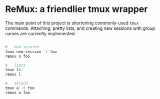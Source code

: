 
# ReMux: a friendlier tmux wrapper

The main point of this project is shortening commonly-used `tmux`
commands.
Attaching, pretty lists, and creating new sessions with group names
are currently implemented:

```bash

#	new session
tmux new-session -t foo
remux n foo

#	lists
tmux ls
remux l

#	attach
tmux a -t foo
remux a foo

```

